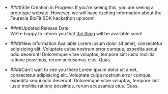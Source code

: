 * ####Site Creation in Progress
If you're seeing this, you are seeing a prototype website. However, we will have exciting information about the Faurecia BioFit SDK hackathon up soon!

* ####Updated Release Date  
We're happy to inform you that [the thing](http://www.google.com) will be available soon!

* ####New Information Available
Lorem ipsum dolor sit amet, consectetur adipisicing elit. Voluptate culpa nostrum error cumque, expedita sequi odio deserunt! Doloremque vitae voluptas, tempore sint iusto mollitia ratione possimus, rerum accusamus eius. Quas.

* ####Can't wait to see you there
Lorem ipsum dolor sit amet, consectetur adipisicing elit. Voluptate culpa nostrum error cumque, expedita sequi odio deserunt! Doloremque vitae voluptas, tempore sint iusto mollitia ratione possimus, rerum accusamus eius. Quas.
